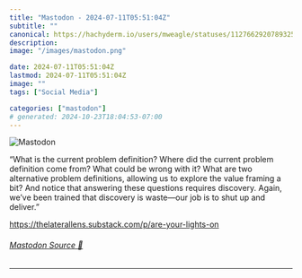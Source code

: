 ```yaml
---
title: "Mastodon - 2024-07-11T05:51:04Z"
subtitle: ""
canonical: https://hachyderm.io/users/mweagle/statuses/112766292078932524
description:
image: "/images/mastodon.png"

date: 2024-07-11T05:51:04Z
lastmod: 2024-07-11T05:51:04Z
image: ""
tags: ["Social Media"]

categories: ["mastodon"]
# generated: 2024-10-23T18:04:53-07:00
---
```

![Mastodon](/images/mastodon.png)

<p>“What is the current problem definition? Where did the current problem definition come from? What could be wrong with it? What are two alternative problem definitions, allowing us to explore the value framing a bit? And notice that answering these questions requires discovery. Again, we’ve been trained that discovery is waste—our job is to shut up and deliver.”</p><p><a href="https://thelaterallens.substack.com/p/are-your-lights-on" target="_blank" rel="nofollow noopener noreferrer" translate="no"><span class="invisible">https://</span><span class="ellipsis">thelaterallens.substack.com/p/</span><span class="invisible">are-your-lights-on</span></a></p>


###### [Mastodon Source 🐘](https://hachyderm.io/@mweagle/112766292078932524)

___
